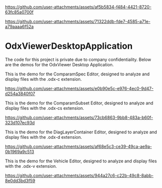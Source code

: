 
https://github.com/user-attachments/assets/af5b5834-f484-4421-8720-63fc85a0700f

https://github.com/user-attachments/assets/71322ddb-fde7-4585-a71e-a79aaaa6f52a

# OdxViewerDesktopApplication

The code for this project is private due to company confidentiality. Below are the demos for the OdxViewer Desktop Application.

This is the demo for the ComparamSpec Editor, designed to analyze and display files with the .odx-c extension.

https://github.com/user-attachments/assets/e0b90e5c-e976-4ec0-9d47-d254a3840f07

This is the demo for the ComparamSubset Editor, designed to analyze and display files with the .odx-cs extension.

https://github.com/user-attachments/assets/73cb6863-9bb8-483a-b60f-323d107ec93d

This is the demo for the DiagLayerContainer Editor, designed to analyze and display files with the .odx-d extension.

https://github.com/user-attachments/assets/af68e5c3-ce39-49ca-ae9a-0b1969a9c513

This is the demo for the Vehicle Editor, designed to analyze and display files with the .odx-v extension.

https://github.com/user-attachments/assets/944a27c6-c22b-49c8-8abb-8e0dd3bd3f59


